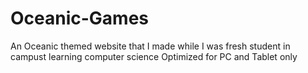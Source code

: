 # Oceanic-Games
An Oceanic themed website that I made while I was fresh student in campust learning computer science
Optimized for PC and Tablet only
